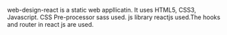 web-design-react is a static web appllicatin. It uses HTML5, CSS3, Javascript. CSS Pre-processor sass used. js library reactjs used.The hooks and router in react js are used.
